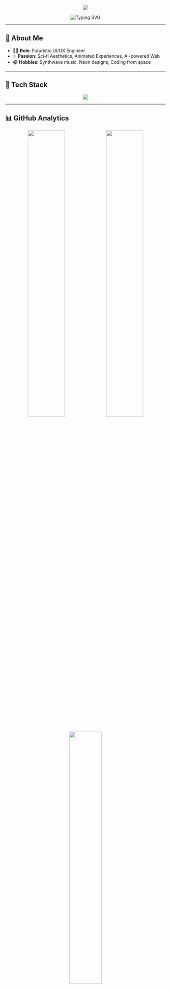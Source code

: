 <!-- Futuristic, Animated GitHub Profile README -->

<!-- Header with Animated Waves -->
<p align="center">
  <img src="https://capsule-render.vercel.app/api?type=waving&color=0:00ffee,100:00ccff&height=150&section=header&text=Welcome+to+My+Cyber+Realm&fontSize=35&fontColor=000000" />
</p>

<!-- Typing Animation -->
<p align="center">
  <img src="https://readme-typing-svg.herokuapp.com?font=Fira+Code&duration=3000&pause=500&color=00ffee&center=true&vCenter=true&multiline=true&width=600&height=80&lines=I'm+YourName.;UI/UX+Engineer+%7C+AI+Explorer+%7C+Code+Futurist;Crafting+immersive+web+experiences." alt="Typing SVG" />
</p>

---

## 🧬 About Me

- 👨‍🚀 **Role**: Futuristic UI/UX Engineer  
- ✨ **Passion**: Sci-fi Aesthetics, Animated Experiences, AI-powered Web  
- 🎧 **Hobbies**: Synthwave music, Neon designs, Coding from space  

---

## 🚀 Tech Stack

<p align="center">
  <img src="https://skillicons.dev/icons?i=html,css,js,ts,react,nextjs,tailwind,python,nodejs,figma" />
</p>

---

## 📊 GitHub Analytics

<p align="center">
  <img src="https://github-readme-stats.vercel.app/api?username=yourusername&show_icons=true&theme=tokyonight&hide_border=true&border_radius=15" width="48%" />
  <img src="https://github-readme-streak-stats.herokuapp.com?user=yourusername&theme=tokyonight&hide_border=true&border_radius=15" width="48%" />
</p>

<p align="center">
  <img src="https://github-readme-stats.vercel.app/api/top-langs/?username=yourusername&layout=compact&theme=tokyonight&hide_border=true&border_radius=15" width="45%" />
</p>

---

## 🧠 Projects

| 💡 Project        | 🔧 Description                                       | 🚀 Tech Stack                   |
|------------------|------------------------------------------------------|--------------------------------|
| **NeonDash**     | A glowing dashboard UI with AI widgets               | React, Tailwind, OpenAI        |
| **Cyberfolio**   | Sci-fi themed portfolio generator                    | Next.js, Framer Motion         |
| **BotForge**     | Launch AI agents in one click                        | Python, LangChain, FastAPI     |

---

## 🎵 Now Playing

<p align="center">
  <img src="https://spotify-now-playing-beta.vercel.app/api/spotify" alt="Spotify Now Playing" width="350" />
</p>

---

## 🌐 Connect with Me

<p align="center">
  <a href="https://linkedin.com/in/yourusername">
    <img src="https://img.shields.io/badge/LinkedIn-0A66C2?style=for-the-badge&logo=linkedin&logoColor=white"/>
  </a>
  <a href="https://twitter.com/yourusername">
    <img src="https://img.shields.io/badge/X-000000?style=for-the-badge&logo=twitter&logoColor=white"/>
  </a>
  <a href="https://yourwebsite.com">
    <img src="https://img.shields.io/badge/Portfolio-00ffee?style=for-the-badge&logo=github&logoColor=black"/>
  </a>
</p>

---

## 🌀 Contribution Graph (3D Style)

<p align="center">
  <img src="https://github.com/yourusername/yourusername/blob/main/profile-3d-contrib/profile-night-rainbow.svg" width="100%"/>
</p>

---

<p align="center">
  <img src="https://capsule-render.vercel.app/api?type=waving&color=0:00ffee,100:00ccff&height=120&section=footer"/>
</p>
